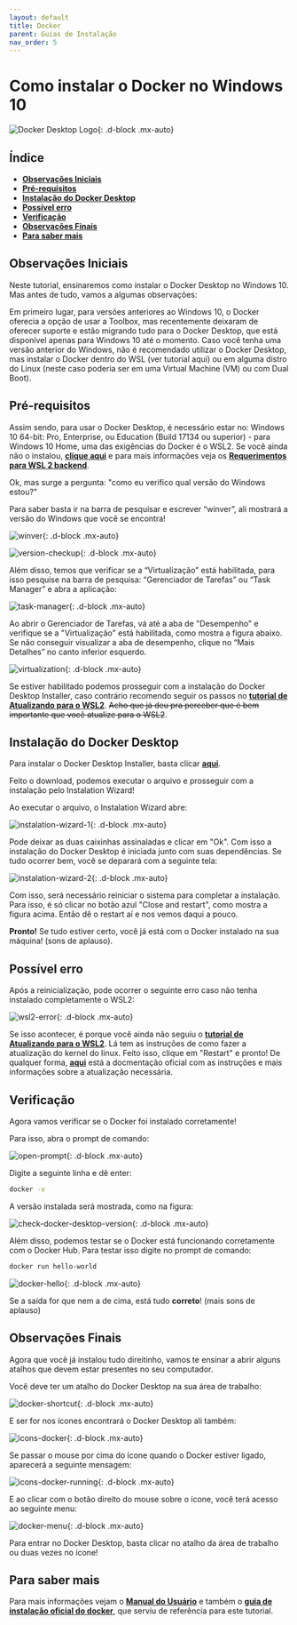 ```yaml
---
layout: default
title: Docker
parent: Guias de Instalação
nav_order: 5
---
```


# **Como instalar o Docker no Windows 10**

![Docker Desktop Logo](../assets/img/Docker/docker-desktop-instalation/docker-desk-banner1.png){: .d-block .mx-auto}

## **Índice**<!-- omit in toc -->

- [**Observações Iniciais**](#observações-iniciais)
- [**Pré-requisitos**](#pré-requisitos)
- [**Instalação do Docker Desktop**](#instalação-do-docker-desktop)
- [**Possível erro**](#possível-erro)
- [**Verificação**](#verificação)
- [**Observações Finais**](#observações-finais)
- [**Para saber mais**](#para-saber-mais)

## **Observações Iniciais**

Neste tutorial, ensinaremos como instalar o Docker Desktop no Windows 10. Mas antes de tudo, vamos a algumas observações:

Em primeiro lugar, para versões anteriores ao Windows 10, o Docker oferecia a opção de usar a Toolbox, mas recentemente deixaram de oferecer suporte e estão migrando tudo para o Docker Desktop, que está disponível apenas para Windows 10 até o momento. Caso você tenha uma versão anterior do Windows, não é recomendado utilizar o Docker Desktop, mas instalar o Docker dentro do WSL (ver tutorial aqui) ou em alguma distro do Linux (neste caso poderia ser em uma Virtual Machine (VM) ou com Dual Boot). 

## **Pré-requisitos**

Assim sendo, para usar o Docker Desktop, é necessário estar no: Windows 10 64-bit: Pro, Enterprise, ou Education (Build 17134 ou superior) - para Windows 10 Home, uma das exigências do Docker é o WSL2. Se você ainda não o instalou, **[clique aqui](/InstalationGuides/WSL.md)** e para mais informações veja os **[Requerimentos para WSL 2 backend](https://docs.docker.com/docker-for-windows/install/#system-requirements-for-wsl-2-backend)**.

Ok, mas surge a pergunta: "como eu verifico qual versão do Windows estou?" 

Para saber basta ir na barra de pesquisar e escrever “winver”, ali mostrará a versão do Windows que você se encontra!

![winver](../assets/img/Docker/docker-desktop-instalation/winver.png){: .d-block .mx-auto}

![version-checkup](../assets/img/Docker/docker-desktop-instalation/version-checkup.png){: .d-block .mx-auto}

Além disso, temos que verificar se a “Virtualização” está habilitada, para isso pesquise na barra de pesquisa: “Gerenciador de Tarefas” ou “Task Manager” e abra a aplicação:

![task-manager](../assets/img/Docker/docker-desktop-instalation/task-manager.png){: .d-block .mx-auto}

Ao abrir o Gerenciador de Tarefas, vá até a aba de "Desempenho" e verifique se a "Virtualização" está habilitada, como mostra a figura abaixo. Se não conseguir visualizar a aba de desempenho, clique no “Mais Detalhes” no canto inferior esquerdo.

![virtualization](../assets/img/Docker/docker-desktop-instalation/virtualization.png){: .d-block .mx-auto}

Se estiver habilitado podemos prosseguir com a instalação do Docker Desktop Installer, caso contrário recomendo seguir os passos no **[tutorial de Atualizando para o WSL2](/InstalationGuides/WSL.md)**. ~~Acho que já deu pra perceber que é bem importante que você atualize para o WSL2~~.

## **Instalação do Docker Desktop**

Para instalar o Docker Desktop Installer, basta clicar **[aqui](https://desktop.docker.com/win/stable/Docker%20Desktop%20Installer.exe)**.

Feito o download, podemos executar o arquivo e prosseguir com a instalação pelo Instalation Wizard!

Ao executar o arquivo, o Instalation Wizard abre:

![instalation-wizard-1](../assets/img/Docker/docker-desktop-instalation/instalation-wizard-1.png){: .d-block .mx-auto}

Pode deixar as duas caixinhas assinaladas e clicar em "Ok". Com isso a instalação do Docker Desktop é iniciada junto com suas dependências. Se tudo ocorrer bem, você se deparará com a seguinte tela:

![instalation-wizard-2](../assets/img/Docker/docker-desktop-instalation/instalation-wizard-2.png){: .d-block .mx-auto}

Com isso, será necessário reiniciar o sistema para completar a instalação. Para isso, é só clicar no botão azul "Close and restart", como mostra a figura acima. Então dê o restart aí e nos vemos daqui a pouco.

**Pronto!** Se tudo estiver certo, você já está com o Docker instalado na sua máquina! (sons de aplauso).

## **Possível erro**

Após a reinicialização, pode ocorrer o seguinte erro caso não tenha instalado completamente o WSL2:

![wsl2-error](../assets/img/Docker/docker-desktop-instalation/wsl2-error.png){: .d-block .mx-auto}

Se isso acontecer, é porque você ainda não seguiu o **[tutorial de Atualizando para o WSL2](/InstalationGuides/WSL.md)**. Lá tem as instruções de como fazer a atualização do kernel do linux. Feito isso, clique em "Restart" e pronto! De qualquer forma, **[aqui](https://docs.microsoft.com/pt-br/windows/wsl/install-win10#step-4---download-the-linux-kernel-update-package)** está a docmentação oficial com as instruções e mais informações sobre a atualização necessária.

## **Verificação**

Agora vamos verificar se o Docker foi instalado corretamente!

Para isso, abra o prompt de comando:

![open-prompt](../assets/img/Docker/docker-desktop-instalation/open-prompt.png){: .d-block .mx-auto}

Digite a seguinte linha e dê enter:

```bash
docker -v
```
A versão instalada será mostrada, como na figura:

![check-docker-desktop-version](../assets/img/Docker/docker-desktop-instalation/check-docker-desktop-version.png){: .d-block .mx-auto}

Além disso, podemos testar se o Docker está funcionando corretamente com o Docker Hub.
Para testar isso digite no prompt de comando: 

```bash
docker run hello-world
```

![docker-hello](../assets/img/Docker/docker-desktop-instalation/docker-hello.png){: .d-block .mx-auto}

Se a saída for que nem a de cima, está tudo **correto**! (mais sons de aplauso) 

## **Observações Finais**

Agora que você já instalou tudo direitinho, vamos te ensinar a abrir alguns atalhos que devem estar presentes no seu computador.

Você deve ter um atalho do Docker Desktop na sua área de trabalho:

![docker-shortcut](../assets/img/Docker/docker-desktop-instalation/docker-shortcut.png){: .d-block .mx-auto}

E ser for nos ícones encontrará o Docker Desktop ali também:

![icons-docker](../assets/img/Docker/docker-desktop-instalation/icons-docker.png){: .d-block .mx-auto}

Se passar o mouse por cima do ícone quando o Docker estiver ligado, aparecerá a seguinte mensagem:

![icons-docker-running](../assets/img/Docker/docker-desktop-instalation/icons-docker-running.png){: .d-block .mx-auto}

E ao clicar com o botão direito do mouse sobre o ícone, você terá acesso ao seguinte menu:

![docker-menu](../assets/img/Docker/docker-desktop-instalation/docker-menu.png){: .d-block .mx-auto}

Para entrar no Docker Desktop, basta clicar no atalho da área de trabalho ou duas vezes no ícone!

## **Para saber mais**

Para mais informações vejam o **[Manual do Usuário](https://docs.docker.com/docker-for-windows/)** e também o **[guia de instalação oficial do docker](https://docs.docker.com/docker-for-windows/install/)**, que serviu de referência para este tutorial.
